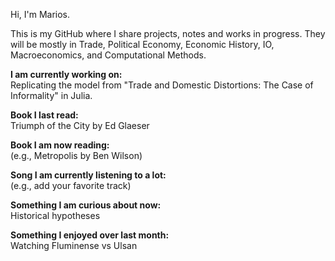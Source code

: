 Hi, I'm Marios.

This is my GitHub where I share projects, notes and works in progress. They will be mostly in Trade, Political Economy, Economic History, IO, Macroeconomics, and Computational Methods.

**I am currently working on:**  
Replicating the model from "Trade and Domestic Distortions: The Case of Informality" in Julia. 

**Book I last read:**  
Triumph of the City by Ed Glaeser

**Book I am now reading:**  
(e.g., Metropolis by Ben Wilson)

**Song I am currently listening to a lot:**  
(e.g., add your favorite track)

**Something I am curious about now:**  
Historical hypotheses 

**Something I enjoyed over last month:**  
Watching Fluminense vs Ulsan 
<!--
**Mtsoukis/Mtsoukis** is a ✨ special repository ✨ because its `README.md` appears on your GitHub profile.
-->
